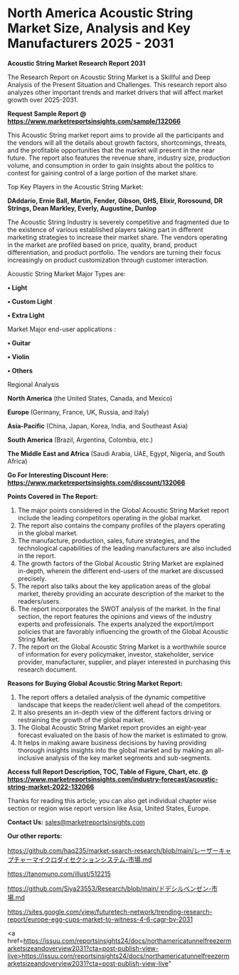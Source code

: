 # North America Acoustic String Market Size, Analysis and Key Manufacturers 2025 - 2031

<strong>Acoustic String Market Research Report 2031</strong>

The Research Report on Acoustic String Market is a Skillful and Deep Analysis of the Present Situation and Challenges. This research report also analyzes other important trends and market drivers that will affect market growth over 2025-2031.

<strong>Request Sample Report @ <a href=https://www.marketreportsinsights.com/sample/132066>https://www.marketreportsinsights.com/sample/132066</a></strong>

This Acoustic String market report aims to provide all the participants and the vendors will all the details about growth factors, shortcomings, threats, and the profitable opportunities that the market will present in the near future. The report also features the revenue share, industry size, production volume, and consumption in order to gain insights about the politics to contest for gaining control of a large portion of the market share.

Top Key Players in the Acoustic String Market:

<strong>DAddario, Ernie Ball, Martin, Fender, Gibson, GHS, Elixir, Rorosound, DR Strings, Dean Markley, Everly, Augustine, Dunlop</strong>

The Acoustic String Industry is severely competitive and fragmented due to the existence of various established players taking part in different marketing strategies to increase their market share. The vendors operating in the market are profiled based on price, quality, brand, product differentiation, and product portfolio. The vendors are turning their focus increasingly on product customization through customer interaction.

Acoustic String Market Major Types are:

<strong>• Light

• Custom Light

• Extra Light</strong>

Market Major end-user applications :

<strong>• Guitar

• Violin

• Others</strong>

Regional Analysis

</u><strong><b>North America</b></strong> (the United States, Canada, and Mexico)

<strong><b>Europe </b></strong>(Germany, France, UK, Russia, and Italy)

<strong><b>Asia-Pacific</b></strong> (China, Japan, Korea, India, and Southeast Asia)

<strong><b>South America</b></strong> (Brazil, Argentina, Colombia, etc.)

<strong><b>The Middle East and Africa</b></strong> (Saudi Arabia, UAE, Egypt, Nigeria, and South Africa)

<strong>Go For Interesting Discount Here: <a href=https://www.marketreportsinsights.com/discount/132066>https://www.marketreportsinsights.com/discount/132066</a></strong>

<strong>Points Covered in The Report:</strong>
<ol>
  <li>The major points considered in the Global Acoustic String Market report include the leading competitors operating in the global market.</li>
  <li>The report also contains the company profiles of the players operating in the global market.</li>
  <li>The manufacture, production, sales, future strategies, and the technological capabilities of the leading manufacturers are also included in the report.</li>
  <li>The growth factors of the Global Acoustic String Market are explained in-depth, wherein the different end-users of the market are discussed precisely.</li>
  <li>The report also talks about the key application areas of the global market, thereby providing an accurate description of the market to the readers/users.</li>
  <li>The report incorporates the SWOT analysis of the market. In the final section, the report features the opinions and views of the industry experts and professionals. The experts analyzed the export/import policies that are favorably influencing the growth of the Global Acoustic String Market.</li>
  <li>The report on the Global Acoustic String Market is a worthwhile source of information for every policymaker, investor, stakeholder, service provider, manufacturer, supplier, and player interested in purchasing this research document.</li>
</ol>
<strong>Reasons for Buying Global Acoustic String Market Report:</strong>

<ol>
  <li>The report offers a detailed analysis of the dynamic competitive landscape that keeps the reader/client well ahead of the competitors.</li>
  <li>It also presents an in-depth view of the different factors driving or restraining the growth of the global market.</li>
  <li>The Global Acoustic String Market report provides an eight-year forecast evaluated on the basis of how the market is estimated to grow.</li>
  <li>It helps in making aware business decisions by having providing thorough insights insights into the global market and by making an all-inclusive analysis of the key market segments and sub-segments.</li>
</ol>
<strong>Access full Report Description, TOC, Table of Figure, Chart, etc. @ <a href=https://www.marketreportsinsights.com/industry-forecast/acoustic-string-market-2022-132066>https://www.marketreportsinsights.com/industry-forecast/acoustic-string-market-2022-132066</a></strong>


Thanks for reading this article; you can also get individual chapter wise section or region wise report version like Asia, United States, Europe.

<strong>Contact Us:</strong>
sales@marketreportsinsights.com

<strong>Our other reports:</strong>

<a href=https://github.com/haq235/market-search-research/blob/main/レーザーキャプチャーマイクロダイセクションシステム-市場.md>https://github.com/haq235/market-search-research/blob/main/レーザーキャプチャーマイクロダイセクションシステム-市場.md</a>

<a href=https://tanomuno.com/illust/512215>https://tanomuno.com/illust/512215</a>

<a href=https://github.com/Siya23553/Research/blob/main/ドデシルベンゼン-市場.md>https://github.com/Siya23553/Research/blob/main/ドデシルベンゼン-市場.md</a>

<a href=https://sites.google.com/view/futuretech-network/trending-research-report/europe-egg-cups-market-to-witness-4-6-cagr-by-2031>https://sites.google.com/view/futuretech-network/trending-research-report/europe-egg-cups-market-to-witness-4-6-cagr-by-2031</a>

<a href=https://issuu.com/reportsinsights24/docs/northamericatunnelfreezermarketsizeandoverview2031?cta=post-publish-view-live>https://issuu.com/reportsinsights24/docs/northamericatunnelfreezermarketsizeandoverview2031?cta=post-publish-view-live</a>"
